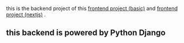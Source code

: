 this is the backend project of this [frontend project (basic)](https://github.com/risqiikhsani/react-new) and [frontend project (nextjs)](https://github.com/risqiikhsani/nextjs-project) .

## this backend is powered by Python Django
